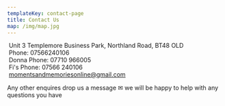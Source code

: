 ```yaml
---
templateKey: contact-page
title: Contact Us
map: /img/map.jpg
---
```

 Unit 3 Templemore Business Park, Northland Road, BT48 OLD\
 Phone: 07566240106\
 Donna Phone: 07710 966005\
 Fi's Phone: 07566 240106\
 momentsandmemoriesonline@gmail.com

Any other enquires drop us a message ✉ we will be happy to help with any questions you have